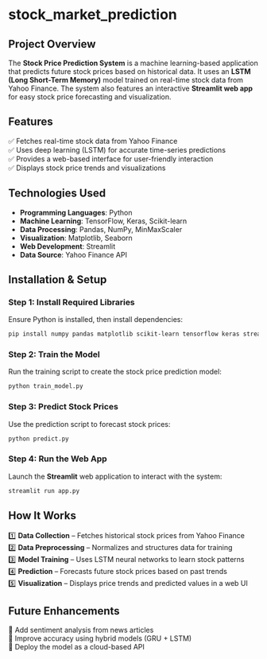 # stock_market_prediction
 

## **Project Overview**  
The **Stock Price Prediction System** is a machine learning-based application that predicts future stock prices based on historical data. It uses an **LSTM (Long Short-Term Memory)** model trained on real-time stock data from Yahoo Finance. The system also features an interactive **Streamlit web app** for easy stock price forecasting and visualization.  

## **Features**  
✅ Fetches real-time stock data from Yahoo Finance  
✅ Uses deep learning (LSTM) for accurate time-series predictions  
✅ Provides a web-based interface for user-friendly interaction  
✅ Displays stock price trends and visualizations  

## **Technologies Used**  
- **Programming Languages**: Python  
- **Machine Learning**: TensorFlow, Keras, Scikit-learn  
- **Data Processing**: Pandas, NumPy, MinMaxScaler  
- **Visualization**: Matplotlib, Seaborn  
- **Web Development**: Streamlit  
- **Data Source**: Yahoo Finance API  

## **Installation & Setup**  
### **Step 1: Install Required Libraries**  
Ensure Python is installed, then install dependencies:  
```bash
pip install numpy pandas matplotlib scikit-learn tensorflow keras streamlit yfinance
```  

### **Step 2: Train the Model**  
Run the training script to create the stock price prediction model:  
```bash
python train_model.py
```  

### **Step 3: Predict Stock Prices**  
Use the prediction script to forecast stock prices:  
```bash
python predict.py
```  

### **Step 4: Run the Web App**  
Launch the **Streamlit** web application to interact with the system:  
```bash
streamlit run app.py
```  

## **How It Works**  
1️⃣ **Data Collection** – Fetches historical stock prices from Yahoo Finance  
2️⃣ **Data Preprocessing** – Normalizes and structures data for training  
3️⃣ **Model Training** – Uses LSTM neural networks to learn stock patterns  
4️⃣ **Prediction** – Forecasts future stock prices based on past trends  
5️⃣ **Visualization** – Displays price trends and predicted values in a web UI   

## **Future Enhancements**  
🚀 Add sentiment analysis from news articles  
🚀 Improve accuracy using hybrid models (GRU + LSTM)  
🚀 Deploy the model as a cloud-based API  



